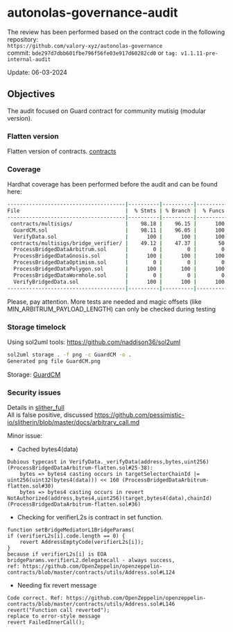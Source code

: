 # autonolas-governance-audit
The review has been performed based on the contract code in the following repository:<br>
`https://github.com/valory-xyz/autonolas-governance` <br>
commit: `bde297d7dbb601fbe796f56fe03e917d60282cd0` or `tag: v1.1.11-pre-internal-audit` <br> 

Update: 06-03-2024  <br>

## Objectives
The audit focused on Guard contract for community mutisig (modular version). <BR>

### Flatten version
Flatten version of contracts. [contracts](https://github.com/valory-xyz/autonolas-governance/blob/main/audits/internal10/analysis/contracts)

### Coverage
Hardhat coverage has been performed before the audit and can be found here:
```sh
--------------------------------------|----------|----------|----------|----------|----------------|
File                                  |  % Stmts | % Branch |  % Funcs |  % Lines |Uncovered Lines |
--------------------------------------|----------|----------|----------|----------|----------------|
 contracts/multisigs/                 |    98.18 |    96.15 |      100 |       99 |                |
  GuardCM.sol                         |    98.11 |    96.05 |      100 |    98.95 |            223 |
  VerifyData.sol                      |      100 |      100 |      100 |      100 |                |
 contracts/multisigs/bridge_verifier/ |    49.12 |    47.37 |       50 |    49.44 |                |
  ProcessBridgedDataArbitrum.sol      |        0 |        0 |        0 |        0 |... 55,56,60,64 |
  ProcessBridgedDataGnosis.sol        |      100 |      100 |      100 |      100 |                |
  ProcessBridgedDataOptimism.sol      |        0 |        0 |        0 |        0 |... 75,76,80,83 |
  ProcessBridgedDataPolygon.sol       |      100 |      100 |      100 |      100 |                |
  ProcessBridgedDataWormhole.sol      |        0 |        0 |        0 |        0 |... 67,72,73,77 |
  VerifyBridgedData.sol               |      100 |      100 |      100 |      100 |                |
--------------------------------------|----------|----------|----------|----------|----------------|
```
Please, pay attention. More tests are needed and magic offsets (like MIN_ARBITRUM_PAYLOAD_LENGTH) can only be checked during testing

### Storage timelock
Using sol2uml tools: https://github.com/naddison36/sol2uml <br>
```bash
sol2uml storage . -f png -c GuardCM -o .
Generated png file GuardCM.png
```
Storage: [GuardCM](https://github.com/valory-xyz/autonolas-governance/blob/main/audits/internal10/analysis/GuardCM.png)

### Security issues
Details in [slither_full](https://github.com/valory-xyz/autonolas-governance/blob/main/audits/internal10/analysis/slither_full.txt) <br>
All is false positive, discussed https://github.com/pessimistic-io/slitherin/blob/master/docs/arbitrary_call.md

Minor issue: <br>
- Cached bytes4(data)
```
Dubious typecast in VerifyData._verifyData(address,bytes,uint256) (ProcessBridgedDataArbitrum-flatten.sol#25-38):
	bytes => bytes4 casting occurs in targetSelectorChainId |= uint256(uint32(bytes4(data))) << 160 (ProcessBridgedDataArbitrum-flatten.sol#30)
	bytes => bytes4 casting occurs in revert NotAuthorized(address,bytes4,uint256)(target,bytes4(data),chainId) (ProcessBridgedDataArbitrum-flatten.sol#36)
```

- Checking for verifierL2s is contract in set function.
```
function setBridgeMediatorL1BridgeParams(
if (verifierL2s[i].code.length == 0) {
    revert AddressEmptyCode(verifierL2s[i]);
}
because if verifierL2s[i] is EOA
bridgeParams.verifierL2.delegatecall - always success, 
ref: https://github.com/OpenZeppelin/openzeppelin-contracts/blob/master/contracts/utils/Address.sol#L124
```

- Needing fix revert message
```
Code correct. Ref: https://github.com/OpenZeppelin/openzeppelin-contracts/blob/master/contracts/utils/Address.sol#L146
revert("Function call reverted");
replace to error-style message 
revert FailedInnerCall();
```





 
